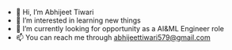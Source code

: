 - 👋 Hi, I’m Abhijeet Tiwari
- 👀 I’m interested in learning new things
- 🌱 I’m currently looking for opportunity as a AI&ML Engineer role
- 📫 You can reach me through abhijeettiwari579@gmail.com

<!---
AbhijeetTiwari-17/AbhijeetTiwari-17 is a ✨ special ✨ repository because its `README.md` (this file) appears on your GitHub profile.
You can click the Preview link to take a look at your changes.
--->
